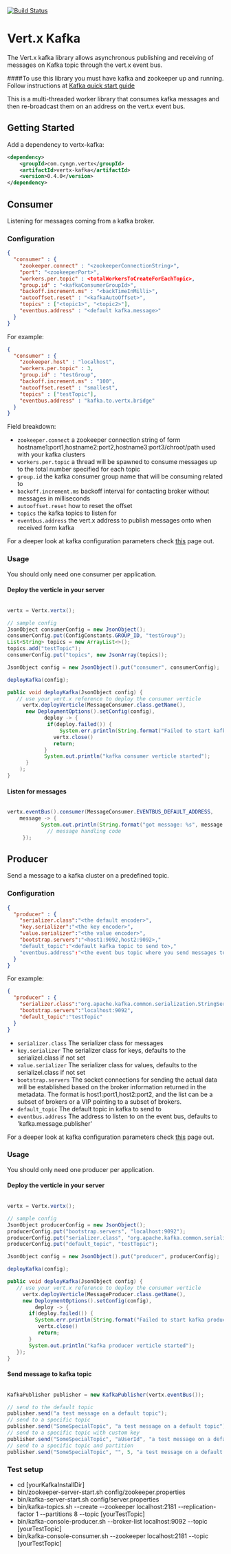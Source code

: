 [![Build Status](https://travis-ci.org/cyngn/vertx-kafka.svg?branch=master)](https://travis-ci.org/cyngn/vertx-kafka)

# Vert.x Kafka

The Vert.x kafka library allows asynchronous publishing and receiving of messages on Kafka topic through the vert.x event bus.

####To use this library you must have kafka and zookeeper up and running. Follow instructions at [Kafka quick start guide](http://kafka.apache.org/documentation.html#quickstart)

This is a multi-threaded worker library that consumes kafka messages and then re-broadcast them on an address on the vert.x event bus.

## Getting Started

Add a dependency to vertx-kafka:

```xml
<dependency>
    <groupId>com.cyngn.vertx</groupId>
    <artifactId>vertx-kafka</artifactId>
    <version>0.4.0</version>
</dependency>
```

## Consumer

Listening for messages coming from a kafka broker.

### Configuration

```json
{
  "consumer" : {
    "zookeeper.connect" : "<zookeeperConnectionString>",
    "port": "<zookeeperPort>",
    "workers.per.topic" : <totalWorkersToCreateForEachTopic>,
    "group.id" : "<kafkaConsumerGroupId>",
    "backoff.increment.ms" : "<backTimeInMilli>",
    "autooffset.reset" : "<kafkaAutoOffset>",
    "topics" : ["<topic1>", "<topic2>"],
    "eventbus.address" : "<default kafka.message>"
  }
}
```

For example:

```json
{
  "consumer" : {
    "zookeeper.host" : "localhost",
    "workers.per.topic" : 3,
    "group.id" : "testGroup",
    "backoff.increment.ms" : "100",
    "autooffset.reset" : "smallest",
    "topics" : ["testTopic"],
    "eventbus.address" : "kafka.to.vertx.bridge"
  }
}
```
Field breakdown:

* `zookeeper.connect` a zookeeper connection string of form hostname1:port1,hostname2:port2,hostname3:port3/chroot/path used with your kafka clusters
* `workers.per.topic` a thread will be spawned to consume messages up to the total number specified for each topic
* `group.id` the kafka consumer group name that will be consuming related to
* `backoff.increment.ms` backoff interval for contacting broker without messages in milliseconds
* `autooffset.reset` how to reset the offset
* `topics` the kafka topics to listen for
* `eventbus.address` the vert.x address to publish messages onto when received form kafka

For a deeper look at kafka configuration parameters check [this](https://kafka.apache.org/08/configuration.html) page out.

### Usage

You should only need one consumer per application.

#### Deploy the verticle in your server

```java

vertx = Vertx.vertx();

// sample config
JsonObject consumerConfig = new JsonObject();
consumerConfig.put(ConfigConstants.GROUP_ID, "testGroup");
List<String> topics = new ArrayList<>();
topics.add("testTopic");
consumerConfig.put("topics", new JsonArray(topics));

JsonObject config = new JsonObject().put("consumer", consumerConfig);

deployKafka(config);

public void deployKafka(JsonObject config) {
   // use your vert.x reference to deploy the consumer verticle
	 vertx.deployVerticle(MessageConsumer.class.getName(),
      new DeploymentOptions().setConfig(config),
			deploy -> {
   		     if(deploy.failed()) {
        	     System.err.println(String.format("Failed to start kafka consumer verticle, ex: %s", deploy.cause()));
               vertx.close()
               return;
            }
            System.out.println("kafka consumer verticle started");
      }
	);
}
```
#### Listen for messages

```java

vertx.eventBus().consumer(MessageConsumer.EVENTBUS_DEFAULT_ADDRESS,
	message -> {
		   System.out.println(String.format("got message: %s", message.body()))
			 // message handling code
	 });
```

## Producer

Send a message to a kafka cluster on a predefined topic.

### Configuration

```json
{
  "producer" : {
    "serializer.class":"<the default encoder>",
    "key.serializer":"<the key encoder>",
    "value.serializer":"<the value encoder>",
    "bootstrap.servers":"<host1:9092,host2:9092>,"
    "default_topic":"<default kafka topic to send to>,"
    "eventbus.address":"<the event bus topic where you send messages to send to kafka>"
  }
}
```

For example:

```json
{
  "producer" : {
    "serializer.class":"org.apache.kafka.common.serialization.StringSerializer",
    "bootstrap.servers":"localhost:9092",
    "default_topic":"testTopic"
  }
}
```

* `serializer.class` The serializer class for messages
* `key.serializer` The serializer class for keys, defaults to the serializel.class if not set
* `value.serializer` The serializer class for values, defaults to the serializel.class if not set
* `bootstrap.servers` The socket connections for sending the actual data will be established based on the broker information returned in the metadata. The format is host1:port1,host2:port2, and the list can be a subset of brokers or a VIP pointing to a subset of brokers.
* `default_topic` The default topic in kafka to send to
* `eventbus.address` The address to listen to on the event bus, defaults to 'kafka.message.publisher'

For a deeper look at kafka configuration parameters check [this](https://kafka.apache.org/08/configuration.html) page out.

### Usage

You should only need one producer per application.

#### Deploy the verticle in your server

```java

vertx = Vertx.vertx();

// sample config
JsonObject producerConfig = new JsonObject();
producerConfig.put("bootstrap.servers", "localhost:9092");
producerConfig.put("serializer.class", "org.apache.kafka.common.serialization.StringSerializer");
producerConfig.put("default_topic", "testTopic");

JsonObject config = new JsonObject().put("producer", producerConfig);

deployKafka(config);

public void deployKafka(JsonObject config) {
   // use your vert.x reference to deploy the consumer verticle
	 vertx.deployVerticle(MessageProducer.class.getName(),
     new DeploymentOptions().setConfig(config),
		 deploy -> {
   	   if(deploy.failed()) {
         System.err.println(String.format("Failed to start kafka producer verticle, ex: %s", deploy.cause()));
          vertx.close()
          return;
       }
       System.out.println("kafka producer verticle started");
   });
}
```
#### Send message to kafka topic

```java

KafkaPublisher publisher = new KafkaPublisher(vertx.eventBus());

// send to the default topic
publisher.send("a test message on a default topic");
// send to a specific topic
publisher.send("SomeSpecialTopic", "a test message on a default topic");
// send to a specific topic with custom key
publisher.send("SomeSpecialTopic", "aUserId", "a test message on a default topic");
// send to a specific topic and partition
publisher.send("SomeSpecialTopic", "", 5, "a test message on a default topic");

```


### Test setup

* cd [yourKafkaInstallDir]
* bin/zookeeper-server-start.sh config/zookeeper.properties
* bin/kafka-server-start.sh config/server.properties
* bin/kafka-topics.sh --create --zookeeper localhost:2181 --replication-factor 1 --partitions 8 --topic [yourTestTopic]
* bin/kafka-console-producer.sh --broker-list localhost:9092 --topic [yourTestTopic]
* bin/kafka-console-consumer.sh --zookeeper localhost:2181 --topic [yourTestTopic]
